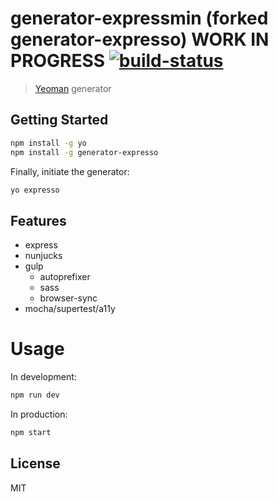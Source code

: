 # generator-expressmin (forked generator-expresso) WORK IN PROGRESS  [![build-status](https://travis-ci.org/hellobrian/generator-expresso.svg?branch=master)](https://travis-ci.org/hellobrian/generator-expresso)

> [Yeoman](http://yeoman.io) generator


## Getting Started

```bash
npm install -g yo
npm install -g generator-expresso
```

Finally, initiate the generator:

```bash
yo expresso
```

## Features

- express
- nunjucks
- gulp
  - autoprefixer
  - sass
  - browser-sync
- mocha/supertest/a11y

# Usage

In development: 

```bash
npm run dev
```

In production: 

```bash
npm start
```

## License

MIT
